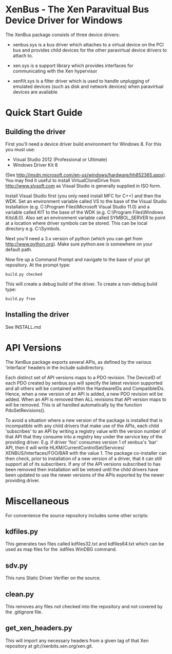 XenBus - The Xen Paravitual Bus Device Driver for Windows
=========================================================

The XenBus package consists of three device drivers:

*    xenbus.sys is a bus driver which attaches to a virtual device on the PCI
     bus and provides child devices for the other paravirtual device drivers
     to attach to.

*    xen.sys is a support library which provides interfaces for communicating
     with the Xen hypervisor

*    xenfilt.sys is a filter driver which is used to handle unplugging of
     emulated devices (such as disk and network devices) when paravirtual
     devices are available 

Quick Start Guide
=================

Building the driver
-------------------

First you'll need a device driver build environment for Windows 8. For this
you must use:

*   Visual Studio 2012 (Professional or Ultimate)
*   Windows Driver Kit 8

(See http://msdn.microsoft.com/en-us/windows/hardware/hh852365.aspx). You
may find it useful to install VirtualCloneDrive from http://www.slysoft.com
as Visual Studio is generally supplied in ISO form.

Install Visual Studio first (you only need install MFC for C++) and then
the WDK. Set an environment variable called VS to the base of the Visual
Studio Installation (e.g. C:\Program Files\Microsoft Visual Studio 11.0) and
a variable called KIT to the base of the WDK
(e.g. C:\Program Files\Windows Kits\8.0). Also set an environment variable
called SYMBOL\_SERVER to point at a location where driver symbols can be
stored. This can be local directory e.g. C:\Symbols.

Next you'll need a 3.x version of python (which you can get from
http://www.python.org). Make sure python.exe is somewhere on your default
path.

Now fire up a Command Prompt and navigate to the base of your git repository.
At the prompt type:

    build.py checked

This will create a debug build of the driver. To create a non-debug build
type:

    build.py free

Installing the driver
---------------------

See INSTALL.md

API Versions
============

The XenBus package exports several APIs, as defined by the various
'interface' headers in the include subdirectory.

Each distinct set of API versions maps to a PDO revision. The DeviceID of
each PDO created by xenbus.sys will specify the latest revision supported
and all others will be contained within the HardwareIDs and CompatibleIDs.
Hence, when a new version of an API is added, a new PDO revision will be
added. When an API is removed then ALL revisions that API version maps to
will be removed. This is all handled automatically by the function
PdoSetRevisions().

To avoid a situation where a new version of the package is installed that
is incompatible with any child drivers that make use of the APIs, each
child 'subscribes' to an API by writing a registry value with the version
number of that API that they consume into a registry key under the service
key of the providing driver. E.g. if driver 'foo' consumes version 1 of
xenbus's 'bar' API, then it will write HLKM/CurrentControlSet/Services/
XENBUS/Interfaces/FOO/BAR with the value 1. The package co-installer can
then check, prior to installation of a new version of a driver, that it can
still support all of its subscribers. If any of the API versions subscribed
to has been removed then installation will be vetoed until the child drivers
have been updated to use the newer versions of the APIs exported by the
newer providing driver.

Miscellaneous
=============

For convenience the source repository includes some other scripts:

kdfiles.py
----------

This generates two files called kdfiles32.txt and kdfiles64.txt which can
be used as map files for the .kdfiles WinDBG command.

sdv.py
------

This runs Static Driver Verifier on the source.

clean.py
--------

This removes any files not checked into the repository and not covered by
the .gitignore file.

get_xen_headers.py
------------------

This will import any necessary headers from a given tag of that Xen
repository at git://xenbits.xen.org/xen.git.